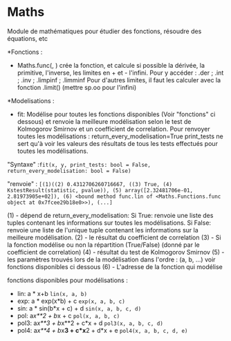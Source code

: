 # Maths
Module de mathématiques pour étudier des fonctions, résoudre des équations, etc

*Fonctions : 
  - Maths.func(<expression>, <nom>)
  crée la fonction, et calcule si possible la dérivée, la primitive, l'inverse, les limites en + et - l'infini. 
  Pour y accéder : <nom>.der ; <nom>.int ; <nom>.inv ; <nom>.limpinf ; <nom>.limminf
  Pour d'autres limites, il faut les calculer avec la fonction <nom>.limit(<valeur>) (mettre sp.oo pour l'infini)


  *Modelisations : 
   - fit: Modélise pour toutes les fonctions disponibles (Voir "fonctions" ci dessous) et renvoie la meilleure modélisation selon le test de Kolmogorov Smirnov et un coefficient de correlation. 
  Pour renvoyer toutes les modélisations : return_every_modelisation=True
  print_tests ne sert qu'à voir les valeurs des résultats de tous les tests effectués pour toutes les modélisations.
  
  "Syntaxe" :```fit(x, y, print_tests: bool = False, return_every_modelisation: bool = False)```
  
  "renvoie" : 
  ```[(1)((2) 0.4312706260716667, ((3) True, (4) KstestResult(statistic, pvalue)), (5) array([2.32481706e-01, 2.81973905e+02]), (6) <bound method func.lin of <Maths.Functions.func object at 0x7fcee29b18e0>>), (...]```
  
 (1) - dépend de return_every_modelisation:
      Si True:
            renvoie une liste des tuples contenant les informations sur toutes les modélisations.
      Si False:
            renvoie une liste de l'unique tuple contenant les informations sur la meilleure modélisation.
 (2) - le résultat du coefficient de correlation
 (3) - Si la fonction modélise ou non la répartition (True/False) (donné par le coefficient de correlation)
 (4) - résultat du test de Kolmogorov Smirnov
 (5) - les paramètres trouvés lors de la modélisation dans l'ordre : (a, b, ...) voir fonctions disponibles ci dessous
 (6) - L'adresse de la fonction qui modélise
  
  fonctions disponibles pour modélisations : 
   - lin: a * x+b 
  ```lin(x, a, b)```
   - exp: a * exp(x*b) + c 
  ```exp(x, a, b, c)```
   - sin: a * sin(b*x + c) + d 
  ```sin(x, a, b, c, d)```
   - pol: a*x**2 + b*x + c 
  ```pol(x, a, b, c)```
   - pol3: a*x**3 + b*x**2 + c*x + d
  ```pol3(x, a, b, c, d)```
   - pol4: a*x**4 + b*x**3 + c*x**2 + d*x + e 
  ```pol4(x, a, b, c, d, e)```
